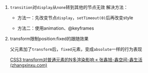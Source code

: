 1. `transition`对`display`从`none`转到其他的节点无效
   解决方法：

   - 方法一：先改变节点`display`，`setTimeout(0)`后再改变style

   - 方法二：使用animation、@keyframes

2. transform限制position:fixed的跟随效果

   父元素加了`transform`后，`fixed`元素，变成`absolute`一样的行为表现

   [CSS3 transform对普通元素的N多渲染影响 « 张鑫旭-鑫空间-鑫生活 (zhangxinxu.com)](https://www.zhangxinxu.com/wordpress/2015/05/css3-transform-affect/)

